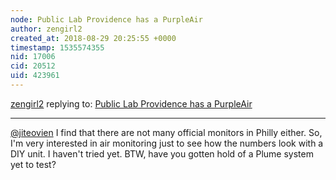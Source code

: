 ```yaml
---
node: Public Lab Providence has a PurpleAir
author: zengirl2
created_at: 2018-08-29 20:25:55 +0000
timestamp: 1535574355
nid: 17006
cid: 20512
uid: 423961
---
```




[zengirl2](../profile/zengirl2) replying to: [Public Lab Providence has a PurpleAir](../notes/jiteovien/08-28-2018/public-lab-providence-has-a-purpleair)

----
[@jiteovien](/profile/jiteovien) I find that there are not many official monitors in Philly either. So, I'm very interested in air monitoring just to see how the numbers look with a DIY unit. I haven't tried yet. BTW, have you gotten hold of a Plume system yet to test?